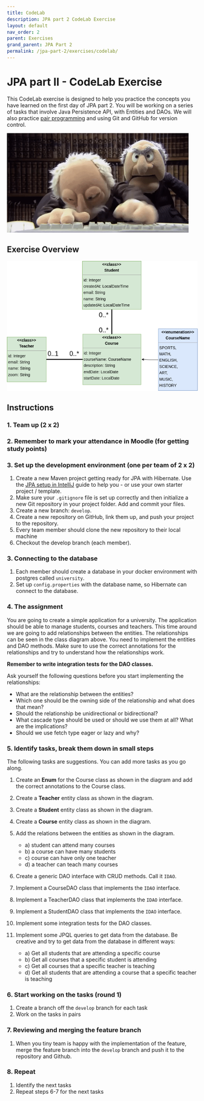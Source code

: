 ```yaml
---
title: CodeLab
description: JPA part 2 CodeLab Exercise
layout: default
nav_order: 2
parent: Exercises
grand_parent: JPA Part 2
permalink: /jpa-part-2/exercises/codelab/
---
```


# JPA part II - CodeLab Exercise

This CodeLab exercise is designed to help you practice the concepts you have learned on the first day of JPA part 2. You will be working on a series of tasks that involve Java Persistence API, with Entities and DAOs. We will also practice [pair programming](../../toolbox/sys/projectmanagement/pairprogramming.md) and using Git and GitHub for version control.

![Pair programming](../../deepdive-1/exercises/images/pairprogramming.gif)

## Exercise Overview

![codelab_school_exercise](codelab_school_exercise.drawio.png)

## Instructions

### 1. Team up (2 x 2)

### 2. Remember to mark your attendance in Moodle (for getting study points)

### 3. Set up the development environment (one per team of 2 x 2)

1. Create a new Maven project getting ready for JPA with Hibernate. Use the [JPA setup in IntelliJ](../../toolbox/java/orm/jpa_setup.md) guide to help you - or use your own starter project / template.
2. Make sure your `.gitignore` file is set up correctly and then initialize a new Git repository in your project folder. Add and commit your files.
3. Create a new branch: `develop`.
4. Create a new repository on GitHub, link them up, and push your project to the repository.
5. Every team member should clone the new repository to their local machine
6. Checkout the develop branch (each member).

### 3. Connecting to the database

1. Each member should create a database in your docker environment with postgres called `university`.
2. Set up `config.properties` with the database name, so Hibernate can connect to the database.

### 4. The assignment

You are going to create a simple application for a university. The application should be able to manage students, courses and teachers. This time around we are going to add relationships between the entities. The relationships can be seen in the class diagram above.
You need to implement the entities and DAO methods. Make sure to use the correct annotations for the relationships and try to understand how the relationships work.

**Remember to write integration tests for the DAO classes.**

Ask yourself the following questions before you start implementing the relationships:

- What are the relationship between the entities?
- Which one should be the owning side of the relationship and what does that mean?
- Should the relationship be unidirectional or bidirectional?
- What cascade type should be used or should we use them at all? What are the implications?
- Should we use fetch type eager or lazy and why?

### 5. Identify tasks, break them down in small steps

The following tasks are suggestions. You can add more tasks as you go along.

1. Create an **Enum** for the Course class as shown in the diagram and add the correct annotations to the Course class.
2. Create a **Teacher** entity class as shown in the diagram.
3. Create a **Student** entity class as shown in the diagram.
4. Create a **Course** entity class as shown in the diagram.
5. Add the relations between the entities as shown in the diagram.
      - a) student can attend many courses
      - b) a course can have many students
      - c) course can have only one teacher
      - d) a teacher can teach many courses
6. Create a generic DAO interface with CRUD methods. Call it `IDAO`.
7. Implement a CourseDAO class that implements the `IDAO` interface.
8. Implement a TeacherDAO class that implements the `IDAO` interface.
9. Implement a StudentDAO class that implements the `IDAO` interface.

10. Implement some integration tests for the DAO classes.
11. Implement some JPQL queries to get data from the database. Be creative and try to get data from the database in different ways:

      - a) Get all students that are attending a specific course
      - b) Get all courses that a specific student is attending
      - c) Get all courses that a specific teacher is teaching
      - d) Get all students that are attending a course that a specific teacher is teaching

### 6. Start working on the tasks (round 1)

1. Create a branch off the `develop` branch for each task
2. Work on the tasks in pairs

### 7. Reviewing and merging the feature branch

1. When you tiny team is happy with the implementation of the feature, merge the feature branch into the `develop` branch and push it to the repository and Github.

### 8. Repeat

1. Identify the next tasks
2. Repeat steps 6-7 for the next tasks
